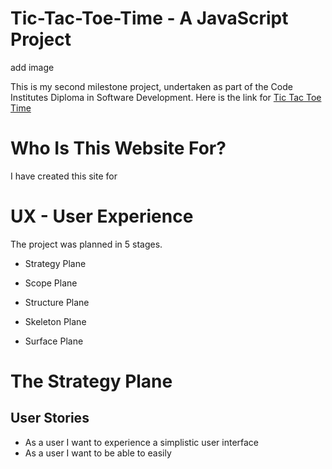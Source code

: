 # Tic-Tac-Toe-Time - A JavaScript Project

add image 



This is my second milestone project, undertaken as part of the Code Institutes Diploma in Software Development.
Here is the link for [Tic Tac Toe Time](https://jessmair.github.io/Tic-Tac-Toe-Time/)

#  Who Is This Website For?

I have created this site for



# UX - User Experience 

The project was planned in 5 stages. 

- Strategy Plane 

- Scope Plane 

- Structure Plane

- Skeleton Plane

- Surface Plane 

# The Strategy Plane 

## User Stories
-   As a user I want to experience a simplistic user interface 
-   As a user I want to be able to easily 